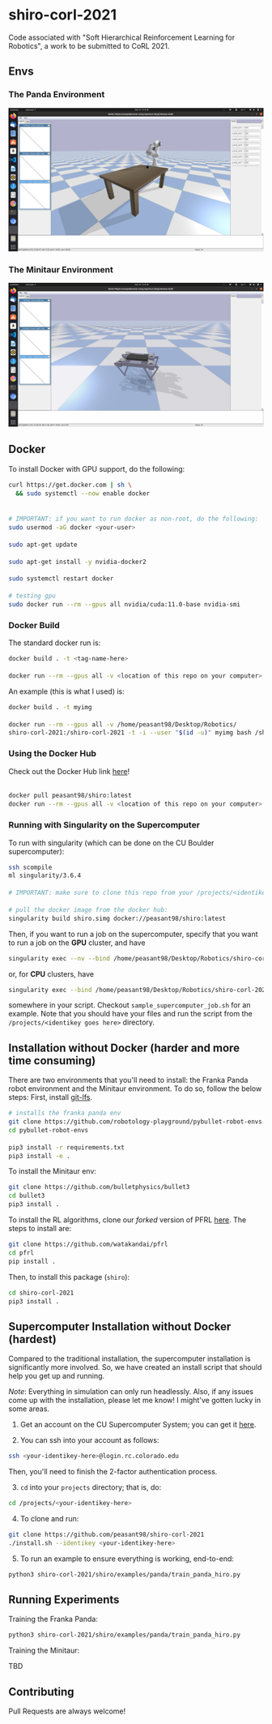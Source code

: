 # shiro-corl-2021
Code associated with "Soft Hierarchical Reinforcement Learning for Robotics", a work to be submitted to CoRL 2021.

## Envs

### The Panda Environment

![](imgs/panda_env.png)

### The Minitaur Environment

![](imgs/minitaur_env.png)

## Docker

To install Docker with GPU support, do the following:

```sh
curl https://get.docker.com | sh \
  && sudo systemctl --now enable docker


# IMPORTANT: if you want to run docker as non-root, do the following:
sudo usermod -aG docker <your-user>

sudo apt-get update

sudo apt-get install -y nvidia-docker2

sudo systemctl restart docker

# testing gpu
sudo docker run --rm --gpus all nvidia/cuda:11.0-base nvidia-smi

```

### Docker Build

The standard docker run is:

```sh
docker build . -t <tag-name-here>

docker run --rm --gpus all -v <location of this repo on your computer>:/shiro-corl-2021 -t -i --user "$(id -u)" <tag-name-here> bash /shiro-corl-2021/run_container.sh

```

An example (this is what I used) is:

```sh
docker build . -t myimg

docker run --rm --gpus all -v /home/peasant98/Desktop/Robotics/ 
shiro-corl-2021:/shiro-corl-2021 -t -i --user "$(id -u)" myimg bash /shiro-corl-2021/run_container.sh

```

### Using the Docker Hub

Check out the Docker Hub link [here](https://hub.docker.com/r/peasant98/shiro)!

```sh

docker pull peasant98/shiro:latest
docker run --rm --gpus all -v <location of this repo on your computer>:/shiro-corl-2021 -t -i --user "$(id -u)" peasant98/shiro:latest bash /shiro-corl-2021/run_container.sh

```

### Running with Singularity on the Supercomputer
To run with singularity (which can be done on the CU Boulder supercomputer):

```sh
ssh scompile
ml singularity/3.6.4

# IMPORTANT: make sure to clone this repo from your /projects/<identikey> directory, and do the following command from in that repo:

# pull the docker image from the docker hub:
singularity build shiro.simg docker://peasant98/shiro:latest
```

Then, if you want to run a job on the supercomputer, specify that you want to run a job on the **GPU** cluster, and have

```sh
singularity exec --nv --bind /home/peasant98/Desktop/Robotics/shiro-corl-2021:/shiro-corl-2021 shiro.simg bash /shiro-corl-2021/run_container_supercomputer.sh
```

or, for **CPU** clusters, have

```sh
singularity exec --bind /home/peasant98/Desktop/Robotics/shiro-corl-2021:/shiro-corl-2021 shiro.simg bash /shiro-corl-2021/run_container_supercomputer.sh
```

somewhere in your script. Checkout `sample_supercomputer_job.sh` for an example. Note that you should have your files and run the script from the `/projects/<identikey goes here>` directory.

## Installation without Docker (harder and more time consuming)

There are two environments that you'll need to install: the Franka Panda robot
environment and the Minitaur environment. To do so, follow the below steps:
First, install [git-lfs](https://git-lfs.github.com/).

```sh
# installs the franka panda env
git clone https://github.com/robotology-playground/pybullet-robot-envs.git
cd pybullet-robot-envs

pip3 install -r requirements.txt
pip3 install -e .
```

To install the Minitaur env:

```sh
git clone https://github.com/bulletphysics/bullet3
cd bullet3
pip3 install .
```

To install the RL algorithms, clone our *forked* version of PFRL
[here](https://github.com/watakandai/pfrl). The steps to install are:

```sh
git clone https://github.com/watakandai/pfrl
cd pfrl
pip install .

```

Then, to install this package (`shiro`):

```sh
cd shiro-corl-2021
pip3 install .
```

## Supercomputer Installation without Docker (hardest)

Compared to the traditional installation, the supercomputer installation
is significantly more involved. So, we have created an install script that should help you get up and running.

*Note*: Everything in simulation can only run headlessly. Also, if any issues
come up with the installation, please let me know! I might've gotten lucky in some areas.

1. Get an account on the CU Supercomputer System; you can
get it [here](https://curc.readthedocs.io/en/latest/access/logging-in.html).

2. You can ssh into your account as follows:

```sh
ssh <your-identikey-here>@login.rc.colorado.edu
```

Then, you'll need to finish the 2-factor authentication process.

3. `cd` into your `projects` directory; that is, do:

```sh
cd /projects/<your-identikey-here>
```

4. To clone and run:

```sh
git clone https://github.com/peasant98/shiro-corl-2021
./install.sh --identikey <your-identikey-here>

```

5. To run an example to ensure everything is working, end-to-end:

```sh
python3 shiro-corl-2021/shiro/examples/panda/train_panda_hiro.py
```

## Running Experiments

Training the Franka Panda:
```sh
python3 shiro-corl-2021/shiro/examples/panda/train_panda_hiro.py
```

Training the Minitaur:

TBD

## Contributing

Pull Requests are always welcome!
